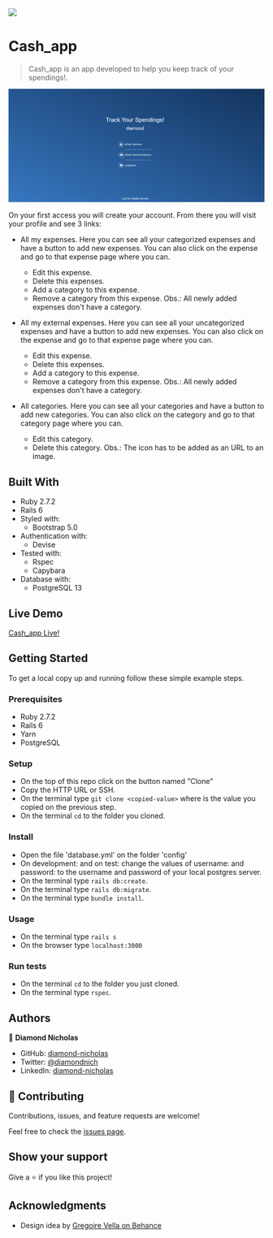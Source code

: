 ![](https://img.shields.io/badge/Microverse-blueviolet)

# Cash_app

> Cash_app is an app developed to help you keep track of your spendings!.

![screenshot](./docs/cash_app.png)

On your first access you will create your account.
From there you will visit your profile and see 3 links:

- All my expenses.
  Here you can see all your categorized expenses and have a button to add new expenses.
  You can also click on the expense and go to that expense page where you can.
    - Edit this expense.
    - Delete this expenses.
    - Add a category to this expense.
    - Remove a category from this expense.
  Obs.: All newly added expenses don't have a category.

- All my external expenses.
  Here you can see all your uncategorized expenses and have a button to add new expenses.
  You can also click on the expense and go to that expense page where you can.
    - Edit this expense.
    - Delete this expenses.
    - Add a category to this expense.
    - Remove a category from this expense.
  Obs.: All newly added expenses don't have a category.

- All categories.
  Here you can see all your categories and have a button to add new categories.
  You can also click on the category and go to that category page where you can.
    - Edit this category.
    - Delete this category.
  Obs.: The icon has to be added as an URL to an image.


## Built With

- Ruby 2.7.2
- Rails 6
- Styled with:
  - Bootstrap 5.0
- Authentication with:
  - Devise
- Tested with:
  - Rspec
  - Capybara
- Database with:
  - PostgreSQL 13

## Live Demo

[Cash_app Live!](https://immense-escarpment-87964.herokuapp.com/)


## Getting Started

To get a local copy up and running follow these simple example steps.

### Prerequisites

- Ruby 2.7.2
- Rails 6
- Yarn
- PostgreSQL

### Setup

- On the top of this repo click on the button named "Clone"
- Copy the HTTP URL or SSH.
- On the terminal type `git clone <copied-value>` where <copied-value> is the value you copied on the previous step.
- On the terminal `cd` to the folder you cloned.

### Install

- Open the file 'database.yml' on the folder 'config'
- On development: and on test: change the values of username: and password: to the username and password of your local postgres server.
- On the terminal type `rails db:create`.
- On the terminal type `rails db:migrate`.
- On the terminal type `bundle install`.

### Usage

- On the terminal type `rails s`
- On the browser type `localhost:3000`

### Run tests

- On the terminal `cd` to the folder you just cloned.
- On the terminal type `rspec`.

## Authors

👤 **Diamond Nicholas**

- GitHub: [diamond-nicholas](https://github.com/diamond-nicholas)
- Twitter: [@diamondnich](https://twitter.com/diamondnich)
- LinkedIn: [diamond-nicholas](linkedin.com/in/diamond-nicholas/)

## 🤝 Contributing

Contributions, issues, and feature requests are welcome!

Feel free to check the [issues page](https://github.com/diamond-nicholas/cash_app/issues).

## Show your support

Give a ⭐️ if you like this project!

## Acknowledgments

- Design idea by [Gregoire Vella on Behance](https://www.behance.net/gallery/19759151/Snapscan-iOs-design-and-branding?tracking_source=)
